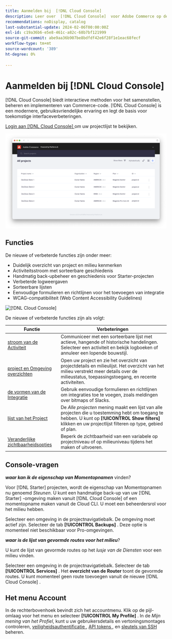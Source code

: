 ```yaml
---
title: Aanmelden bij  [!DNL Cloud Console]
description: Leer over  [!DNL Cloud Console]  voor Adobe Commerce op de infrastructuur van de Wolk.
recommendations: noDisplay, catalog
last-substantial-update: 2024-02-06T00:00:00Z
exl-id: c19a36b6-e5e8-461c-a82c-68b7bf121999
source-git-commit: abe9aa36b907be8bdfdf42e6f28f1e1eac68fecf
workflow-type: tm+mt
source-wordcount: '389'
ht-degree: 0%

---
```



# Aanmelden bij [!DNL Cloud Console]

[!DNL Cloud Console] biedt interactieve methoden voor het samenstellen, beheren en implementeren van Commerce-code. [!DNL Cloud Console] is een modernere, gebruiksvriendelijke ervaring en legt de basis voor toekomstige interfaceverbeteringen.

[ Login aan  [!DNL Cloud Console] ](https://console.adobecommerce.com) om uw projectlijst te bekijken.

![ lijst van het Project ](../assets/ui-allprojects-list.png)

## Functies

De nieuwe of verbeterde functies zijn onder meer:

- Duidelijk overzicht van project en milieu kenmerken
- Activiteitsstroom met sorteerbare geschiedenis
- Handmatig back-upbeheer en geschiedenis voor Starter-projecten
- Verbeterde logweergaven
- Sorteerbare lijsten
- Eenvoudige formulieren en richtlijnen voor het toevoegen van integratie
- WCAG-compatibiliteit (Web Content Accessibility Guidelines)

![[!DNL Cloud Console]](../assets/CloudConsole.svg)

De nieuwe of verbeterde functies zijn als volgt:

| Functie | Verbeteringen |
| -------------- | ----------------------------------- |
| [ stroom van de Activiteit ](../cloud-guide/project/activity-stream.md) | Communiceer met een sorteerbare lijst met actieve, hangende of historische handelingen. Selecteer een activiteit en bekijk logboeken of annuleer een lopende bouwstijl. |
| [ project en Omgeving overzichten ](../cloud-guide/project/overview.md#project-overview) | Open uw project en zie het overzicht van projectdetails en milieulijst. Het overzicht van het milieu verstrekt meer details over de milieustatus, toepassingstoegang, en recente activiteiten. |
| [ de vormen van de Integratie ](../cloud-guide/integrations/overview.md) | Gebruik eenvoudige formulieren en richtlijnen om integraties toe te voegen, zoals meldingen over bitmaps of Slacks. |
| [ lijst van het Project ](../cloud-guide/project/overview.md#cloud-console) | De _Alle projecten_ mening maakt een lijst van alle projecten die u toestemming hebt om toegang te hebben. U kunt op **[!UICONTROL Show filters]** klikken en uw projectlijst filteren op type, gebied of plan. |
| [ Veranderlijke zichtbaarheidsopties ](../cloud-guide/environment/variable-levels.md) | Beperk de zichtbaarheid van een variabele op projectniveau of op milieuniveau tijdens het maken of uitvoeren. |

<!-- The following are features yet to be activated:
| **Apps and services topology** | The Apps & Services topology is visible on Project and Environment views. This interactive diagram allows you to select a service and view the relationship details, such as name, type, version, port, and more. Click **[!UICONTROL View details]** to access the overview and configuration panel for each service. | -->

## Console-vragen

**_waar kan ik de eigenschap van Momentopnamen_** vinden?

Voor [!DNL Starter] projecten, wordt de eigenschap van Momentopnamen nu genoemd _Steunen_. U kunt een handmatige back-up van uw [!DNL Starter] -omgeving maken vanuit [!DNL Cloud Console] of een momentopname maken vanuit de Cloud CLI. U moet een beheerdersrol voor het milieu hebben.

Selecteer een omgeving in de projectnavigatiebalk. De omgeving moet actief zijn. Selecteer de tab **[!UICONTROL Backups]** . Deze optie is momenteel niet beschikbaar voor Pro-omgevingen.

**_waar is de lijst van gevormde routes voor het milieu_**?

U kunt de lijst van gevormde routes op het _lusje van de Diensten_ voor een milieu vinden.

Selecteer een omgeving in de projectnavigatiebalk. Selecteer de tab **[!UICONTROL Services]** . Het **overzicht van de Router** toont de gevormde routes. U kunt momenteel geen route toevoegen vanuit de nieuwe [!DNL Cloud Console] .

## Het menu Account

In de rechterbovenhoek bevindt zich het accountmenu. Klik op de pijl-omlaag voor het menu en selecteer **[!UICONTROL My Profile]** . In de _Mijn mening van het Profiel_, kunt u uw gebruikersdetails en vertoningsmontages controleren, [ veiligheidsauthentificatie ](../cloud-guide/project/user-access.md#user-authentication-requirements), [ API tokens ](../cloud-guide/project/user-access.md#create-an-api-token), en [ sleutels van SSH ](../cloud-guide/development/secure-connections.md) beheren.
